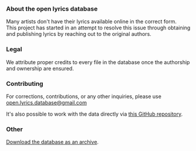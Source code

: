 ### About the open lyrics database

Many artists don't have their lyrics available online in the correct form.  
This project has started in an attempt to resolve this issue through obtaining and publishing lyrics by reaching out to the original authors.


### Legal

We attribute proper credits to every file in the database once the authorship and ownership are ensured.


### Contributing

For corrections, contributions, or any other inquiries, please use <open.lyrics.database@gmail.com>

It's also possible to work with the data directly via [this GitHub repository](https://github.com/Lyrics/lyrics).

### Other

[Download the database as an archive](https://github.com/Lyrics/lyrics/archive/master.zip).
